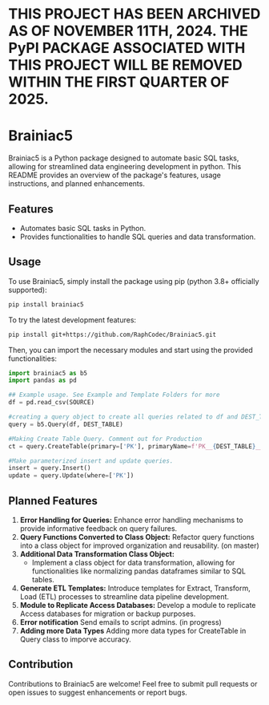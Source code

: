 # THIS PROJECT HAS BEEN ARCHIVED AS OF NOVEMBER 11TH, 2024. THE PyPI PACKAGE ASSOCIATED WITH THIS PROJECT WILL BE REMOVED WITHIN THE FIRST QUARTER OF 2025.

# Brainiac5

Brainiac5 is a Python package designed to automate basic SQL tasks, allowing for streamlined data engineering development in python. This README provides an overview of the package's features, usage instructions, and planned enhancements.

## Features

- Automates basic SQL tasks in Python.
- Provides functionalities to handle SQL queries and data transformation.

## Usage

To use Brainiac5, simply install the package using pip (python 3.8+ officially supported):

```bash
pip install brainiac5
```

To try the latest development features:

```bash
pip install git+https://github.com/RaphCodec/Brainiac5.git
```

Then, you can import the necessary modules and start using the provided functionalities:

```python
import brainiac5 as b5
import pandas as pd

## Example usage. See Example and Template Folders for more
df = pd.read_csv(SOURCE)

#creating a query object to create all queries related to df and DEST_TABLE
query = b5.Query(df, DEST_TABLE)

#Making Create Table Query. Comment out for Production
ct = query.CreateTable(primary=['PK'], primaryName=f'PK__{DEST_TABLE}__ID')

#Make parameterized insert and update queries.
insert = query.Insert()
update = query.Update(where=['PK'])
```

## Planned Features

1. **Error Handling for Queries:** Enhance error handling mechanisms to provide informative feedback on query failures. 
2. **Query Functions Converted to Class Object:** Refactor query functions into a class object for improved organization and reusability. (on master)
3. **Additional Data Transformation Class Object:**
   - Implement a class object for data transformation, allowing for functionalities like normalizing pandas dataframes similar to SQL tables.
4. **Generate ETL Templates:** Introduce templates for Extract, Transform, Load (ETL) processes to streamline data pipeline development.
5. **Module to Replicate Access Databases:** Develop a module to replicate Access databases for migration or backup purposes.
6. **Error notification** Send emails to script admins. (in progress)
7. **Adding more Data Types** Adding more data types for CreateTable in Query class to imporve accuracy.

## Contribution

Contributions to Brainiac5 are welcome! Feel free to submit pull requests or open issues to suggest enhancements or report bugs.

